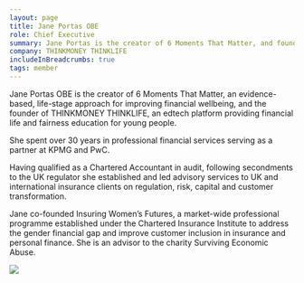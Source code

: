 ```yaml
---
layout: page
title: Jane Portas OBE
role: Chief Executive
summary: Jane Portas is the creator of 6 Moments That Matter, and founder of THINKMONEY THINKLIFE.
company: THINKMONEY THINKLIFE
includeInBreadcrumbs: true
tags: member
---
```


<div class="govuk-grid-row">
  <div class="govuk-grid-column-two-thirds">
  
Jane Portas OBE is the creator of 6 Moments That Matter, an evidence-based, life-stage approach for improving financial wellbeing, and the founder of THINKMONEY THINKLIFE, an edtech platform providing financial life and fairness education for young people.

She spent over 30 years in professional financial services serving as a partner at KPMG and PwC.

Having qualified as a Chartered Accountant in audit, following secondments to the UK regulator she established and led advisory services to UK and international insurance clients on regulation, risk, capital and customer transformation.

Jane co-founded Insuring Women’s Futures, a market-wide professional programme established under the Chartered Insurance Institute to address the gender financial gap and improve customer inclusion in insurance and personal finance. She is an advisor to the charity Surviving Economic Abuse.

  </div>
  <div class="govuk-grid-column-one-third member-page-image"><img src="/images/{{image}}"/></div>
</div>
